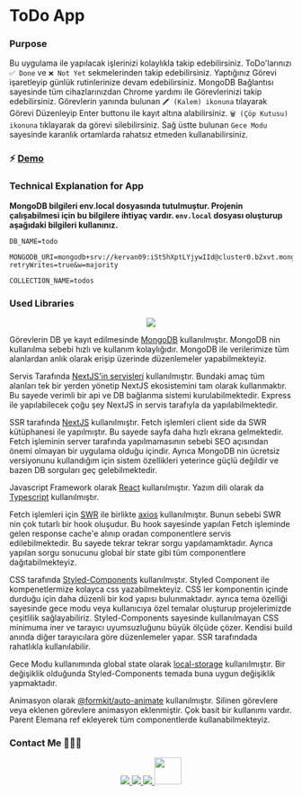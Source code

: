# ToDo App

### Purpose

Bu uygulama ile yapılacak işlerinizi kolaylıkla takip edebilirsiniz.
ToDo'larınızı `✅ Done` ve `❌ Not Yet` sekmelerinden takip edebilirsiniz. Yaptığınız Görevi işaretleyip günlük rutinlerinize devam edebilirsiniz.
MongoDB Bağlantısı sayesinde tüm cihazlarınızdan Chrome yardımı ile Görevlerinizi takip edebilirsiniz. Görevlerin yanında bulunan `🖍 (Kalem) ikonuna` tılayarak Görevi Düzenleyip Enter buttonu ile kayıt altına alabilirsiniz. `🗑 (Çöp Kutusu) ikonuna` tıklayarak da görevi silebilirsiniz.
Sağ üstte bulunan `Gece Modu` sayesinde karanlık ortamlarda rahatsız etmeden kullanabilirsiniz.

### ⚡️ [Demo](https://todo-app-six-pearl.vercel.app/)

### Technical Explanation for App

**MongoDB bilgileri env.local dosyasında tutulmuştur. Projenin çalışabilmesi için bu bilgilere ihtiyaç vardır. `env.local` dosyası oluşturup aşağıdaki bilgileri kullanınız.**

    DB_NAME=todo

    MONGODB_URI=mongodb+srv://kervan09:iStShXptLYjywIId@cluster0.b2xvt.mongodb.net/?retryWrites=true&w=majority

    COLLECTION_NAME=todos

### Used Libraries

<p align="center">
  <a href="https://link-vote-theta.vercel.app/" target="_blank">
    <img src="https://skillicons.dev/icons?i=git,html,js,ts,react,nextjs,styledcomponents,mongodb" />
  </a>
</p>

Görevlerin DB ye kayıt edilmesinde [MongoDB](https://www.mongodb.com/) kullanılmıştır. MongoDB nin kullanılma sebebi hızlı ve kullanım kolaylığıdır. MongoDB ile verilerimize tüm alanlardan anlık olarak erişip üzerinde düzenlemeler yapabilmekteyiz.

Servis Tarafında [NextJS'in servisleri](https://nextjs.org/docs/api-routes/introduction) kullanılmıştır. Bundaki amaç tüm alanları tek bir yerden yönetip NextJS ekosistemini tam olarak kullanmaktır. Bu sayede verimli bir api ve DB bağlanma sistemi kurulabilmektedir. Express ile yapılabilecek çoğu şey NextJS in servis tarafıyla da yapılabilmektedir.

SSR tarafında [NextJS](https://nextjs.org/) kullanılmıştır. Fetch işlemleri client side da SWR kütüphanesi ile yapılmıştır. Bu sayede sayfa daha hızlı ekrana gelmektedir. Fetch işleminin server tarafında yapılmamasının sebebi SEO açısından önemi olmayan bir uygulama olduğu içindir. Ayrıca MongoDB nin ücretsiz versiyonunu kullandığım için sistem özellikleri yeterince güçlü değildir ve bazen DB sorguları geç gelebilmektedir.

Javascript Framework olarak [React](https://tr.reactjs.org/) kullanılmıştır. Yazım dili olarak da [Typescript](https://www.typescriptlang.org/) kullanılmıştır.

Fetch işlemleri için [SWR](https://swr.vercel.app/) ile birlikte [axios](https://github.com/axios/axios) kullanılmıştır. Bunun sebebi SWR nin çok tutarlı bir hook oluşudur. Bu hook sayesinde yapılan Fetch işleminde gelen response cache'e alınıp oradan componentlere servis edilebilmektedir. Bu sayede tekrar tekrar sorgu yapılamamktadır. Ayrıca yapılan sorgu sonucunu global bir state gibi tüm componentlere dağıtabilmekteyiz.

CSS tarafında [Styled-Components](https://styled-components.com/) kullanılmıştır. Styled Component ile kompenetlermize kolayca css yazabilmekteyiz. CSS ler komponentin içinde durduğu için daha düzenli bir kod yapısı bulunmaktadır. ayrıca tema özelliği sayesinde gece modu veya kullanıcıya özel temalar oluşturup projelerimizde çeşitlilik sağlayabiliriz. Styled-Components sayesinde kullanılmayan CSS minimuma iner ve tarayıcı uyumsuzluğunu büyük ölçüde çözer. Kendisi build anında diğer tarayıcılara göre düzenlemeler yapar. SSR tarafındada rahatlıkla kullanılabilir.

Gece Modu kullanımında global state olarak [local-storage](https://www.npmjs.com/package/use-local-storage-state) kullanılmıştır. Bir değişiklik olduğunda Styled-Components temada buna uygun değişiklik yapmaktadır.

Animasyon olarak [@formkit/auto-animate](https://auto-animate.formkit.com/) kullanılmıştır. Silinen görevlere veya eklenen görevlere animasyon eklenmiştir. Çok basit bir kullanımı vardır. Parent Elemana ref ekleyerek tüm componentlerde kullanabilmekteyiz.

### Contact Me 👨🏻‍💻

<p align="center">
  <a href="https://github.com/birkankervan" target="_blank">
    <img src="https://skillicons.dev/icons?i=git" />
  </a>
    <a href="https://www.linkedin.com/in/emre-birkan-kervan-8858b1143/" target="_blank">
    <img src="https://skillicons.dev/icons?i=linkedin" />
  </a>
      <a href="https://stackoverflow.com/users/11132670/birkan" target="_blank">
    <img src="https://skillicons.dev/icons?i=stackoverflow" />
  </a>
     <a href="mailto:e.birkankervan@gmail.com" target="_blank">
    <img src="https://icons.iconarchive.com/icons/rafiqul-hassan/blogger/128/Email-3-icon.png" width=48 />
  </a>
</p>
